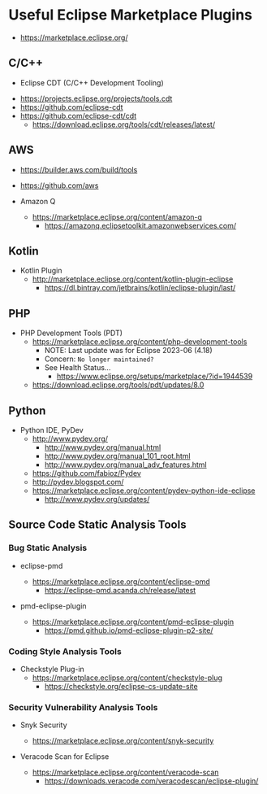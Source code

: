 
# Useful Eclipse Marketplace Plugins

- https://marketplace.eclipse.org/


## C/C++ 

- Eclipse CDT (C/C++ Development Tooling)
 + https://projects.eclipse.org/projects/tools.cdt
 + https://github.com/eclipse-cdt
 + https://github.com/eclipse-cdt/cdt
   * https://download.eclipse.org/tools/cdt/releases/latest/


## AWS

- https://builder.aws.com/build/tools
- https://github.com/aws

- Amazon Q
  
  + https://marketplace.eclipse.org/content/amazon-q
    * https://amazonq.eclipsetoolkit.amazonwebservices.com/


## Kotlin

- Kotlin Plugin
  + http://marketplace.eclipse.org/content/kotlin-plugin-eclipse
    *  https://dl.bintray.com/jetbrains/kotlin/eclipse-plugin/last/


## PHP 

- PHP Development Tools (PDT)
  + https://marketplace.eclipse.org/content/php-development-tools
    * NOTE: Last update was for Eclipse 2023-06 (4.18) 
	* Concern: ```No longer maintained?```
	* See Health Status...
	  * https://www.eclipse.org/setups/marketplace/?id=1944539
  + https://download.eclipse.org/tools/pdt/updates/8.0


## Python 

- Python IDE, PyDev
  + http://www.pydev.org/
    * http://www.pydev.org/manual.html
    * http://www.pydev.org/manual_101_root.html
    * http://www.pydev.org/manual_adv_features.html
  + https://github.com/fabioz/Pydev
  + http://pydev.blogspot.com/
  + https://marketplace.eclipse.org/content/pydev-python-ide-eclipse
    * http://www.pydev.org/updates/


## Source Code Static Analysis Tools 

### Bug Static Analysis 

- eclipse-pmd
  + https://marketplace.eclipse.org/content/eclipse-pmd
    * https://eclipse-pmd.acanda.ch/release/latest

- pmd-eclipse-plugin
  + https://marketplace.eclipse.org/content/pmd-eclipse-plugin
    * https://pmd.github.io/pmd-eclipse-plugin-p2-site/
	

### Coding Style Analysis Tools 

- Checkstyle Plug-in 
  +  https://marketplace.eclipse.org/content/checkstyle-plug
     * https://checkstyle.org/eclipse-cs-update-site
	 

### Security Vulnerability Analysis Tools

- Snyk Security 
  + https://marketplace.eclipse.org/content/snyk-security


- Veracode Scan for Eclipse
  + https://marketplace.eclipse.org/content/veracode-scan
    * https://downloads.veracode.com/veracodescan/eclipse-plugin/
	

